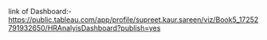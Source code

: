 link of Dashboard:-https://public.tableau.com/app/profile/supreet.kaur.sareen/viz/Book5_17252791932650/HRAnalyisDashboard?publish=yes

